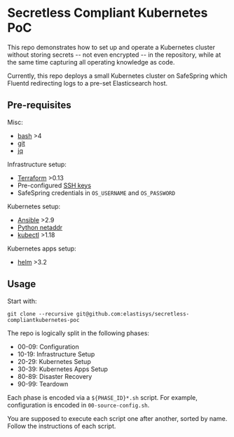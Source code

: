 # Secretless Compliant Kubernetes PoC

This repo demonstrates how to set up and operate a Kubernetes cluster without storing secrets -- not even encrypted -- in the repository, while at the same time capturing all operating knowledge as code.

Currently, this repo deploys a small Kubernetes cluster on SafeSpring which Fluentd redirecting logs to a pre-set Elasticsearch host.

## Pre-requisites

Misc:

* [bash](https://www.gnu.org/software/bash/) >4
* [git](https://git-scm.com/downloads)
* [jq](https://stedolan.github.io/jq/)

Infrastructure setup:

* [Terraform](https://terraform.io) >0.13
* Pre-configured [SSH keys](https://www.ssh.com/ssh/keygen/)
* SafeSpring credentials in `OS_USERNAME` and `OS_PASSWORD`

Kubernetes setup:

* [Ansible](https://docs.ansible.com/) >2.9
* [Python netaddr](https://pypi.org/project/netaddr/)
* [kubectl](https://kubernetes.io/docs/tasks/tools/install-kubectl/) >1.18

Kubernetes apps setup:

* [helm](https://helm.sh/docs/intro/install/) >3.2

## Usage

Start with:

    git clone --recursive git@github.com:elastisys/secretless-compliantkubernetes-poc

The repo is logically split in the following phases:

* 00-09: Configuration
* 10-19: Infrastructure Setup
* 20-29: Kubernetes Setup
* 30-39: Kubernetes Apps Setup
* 80-89: Disaster Recovery
* 90-99: Teardown

Each phase is encoded via a `${PHASE_ID}*.sh` script. For example, configuration is encoded in `00-source-config.sh`.

You are supposed to execute each script one after another, sorted by name. Follow the instructions of each script.
